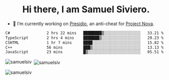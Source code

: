<h1 align="center">Hi there, I am Samuel Siviero.</h1>

- 🔭 I’m currently working on [Presidio](https://presidio.ac), an anti-cheat for [Project Nova](https://discord.gg/novafn).

<!--START_SECTION:waka-->

```txt
C#                2 hrs 22 mins   ████████▒░░░░░░░░░░░░░░░░   33.21 %
TypeScript        2 hrs 4 mins    ███████▒░░░░░░░░░░░░░░░░░   29.23 %
CSHTML            1 hr 7 mins     ████░░░░░░░░░░░░░░░░░░░░░   15.82 %
C++               56 mins         ███▒░░░░░░░░░░░░░░░░░░░░░   13.13 %
JavaScript        23 mins         █▒░░░░░░░░░░░░░░░░░░░░░░░   05.51 %
```

<!--END_SECTION:waka-->

<p><img align="left" src="https://github-readme-stats.vercel.app/api/top-langs?username=samuelsiv&show_icons=true&locale=en&layout=compact&theme=radical" alt="samuelsiv" /></p>

<p>&nbsp;<img align="center" src="https://github-readme-stats.vercel.app/api?username=samuelsiv&show_icons=true&locale=en&theme=radical" alt="samuelsiv" /></p>
<p align="left"> <img src="https://komarev.com/ghpvc/?username=samuelsiv&label=Profile%20views&color=0e75b6&style=flat" alt="samuelsiv" /> </p>
